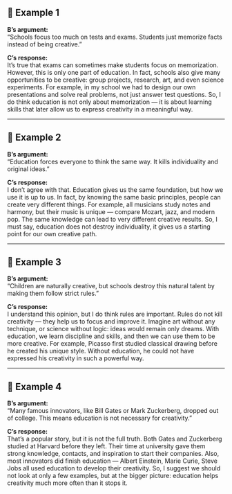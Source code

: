 ## 🎤 Example 1

**B’s argument:**  
“Schools focus too much on tests and exams. Students just memorize facts instead of being creative.”

**C’s response:**  
It’s true that exams can sometimes make students focus on memorization. However, this is only one part of education. In fact, schools also give many opportunities to be creative: group projects, research, art, and even science experiments. For example, in my school we had to design our own presentations and solve real problems, not just answer test questions. So, I do think education is not only about memorization — it is about learning skills that later allow us to express creativity in a meaningful way.

---

## 🎤 Example 2

**B’s argument:**  
“Education forces everyone to think the same way. It kills individuality and original ideas.”

**C’s response:**  
I don’t agree with that. Education gives us the same foundation, but how we use it is up to us. In fact, by knowing the same basic principles, people can create very different things. For example, all musicians study notes and harmony, but their music is unique — compare Mozart, jazz, and modern pop. The same knowledge can lead to very different creative results. So, I must say, education does not destroy individuality, it gives us a starting point for our own creative path.

---

## 🎤 Example 3

**B’s argument:**  
“Children are naturally creative, but schools destroy this natural talent by making them follow strict rules.”

**C’s response:**  
I understand this opinion, but I do think rules are important. Rules do not kill creativity — they help us to focus and improve it. Imagine art without any technique, or science without logic: ideas would remain only dreams. With education, we learn discipline and skills, and then we can use them to be more creative. For example, Picasso first studied classical drawing before he created his unique style. Without education, he could not have expressed his creativity in such a powerful way.

---

## 🎤 Example 4

**B’s argument:**  
“Many famous innovators, like Bill Gates or Mark Zuckerberg, dropped out of college. This means education is not necessary for creativity.”

**C’s response:**  
That’s a popular story, but it is not the full truth. Both Gates and Zuckerberg studied at Harvard before they left. Their time at university gave them strong knowledge, contacts, and inspiration to start their companies. Also, most innovators did finish education — Albert Einstein, Marie Curie, Steve Jobs all used education to develop their creativity. So, I suggest we should not look at only a few examples, but at the bigger picture: education helps creativity much more often than it stops it.